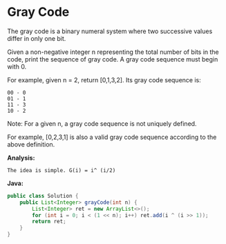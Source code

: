 # Gray Code

The gray code is a binary numeral system where two successive values differ in only one bit.

Given a non-negative integer n representing the total number of bits in the code, print the sequence of gray code. A gray code sequence must begin with 0.

For example, given n = 2, return [0,1,3,2]. Its gray code sequence is:

    00 - 0
    01 - 1
    11 - 3
    10 - 2

Note:
For a given n, a gray code sequence is not uniquely defined.

For example, [0,2,3,1] is also a valid gray code sequence according to the above definition.

**Analysis:**
```
The idea is simple. G(i) = i^ (i/2)
```

**Java:**
```java
public class Solution {
    public List<Integer> grayCode(int n) {
        List<Integer> ret = new ArrayList<>();
        for (int i = 0; i < (1 << n); i++) ret.add(i ^ (i >> 1));
        return ret;
    }
}
```
